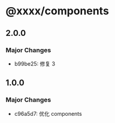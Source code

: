 # @xxxx/components

## 2.0.0

### Major Changes

- b99be25: 修复 3

## 1.0.0

### Major Changes

- c96a5d7: 优化 components
